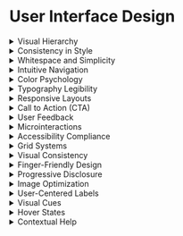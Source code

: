

# User Interface Design

<details>

<summary>Visual Hierarchy</summary>

- Organizing elements based on importance.

- Clear distinctions between primary, secondary, and tertiary elements.

- Visual hierarchy guides users' attention.

</details>

<details>

<summary>Consistency in Style</summary>

- Maintaining uniform design elements.

- Consistency in colors, fonts, and button styles.

- Style consistency creates a cohesive look.

</details>

<details>

<summary>Whitespace and Simplicity</summary>

- Using space to reduce clutter and focus attention.

- Simplicity in design elements and content.

- Whitespace enhances clarity and aesthetics.

</details>

<details>

<summary>Intuitive Navigation</summary>

- Creating clear and predictable navigation.

- Easily understandable menus and links.

- Intuitive navigation improves usability.

</details>

<details>

<summary>Color Psychology</summary>

- Utilizing colors to evoke emotions and meanings.

- Choosing colors that align with the product's message.

- Color psychology impacts user perception.

</details>

<details>

<summary>Typography Legibility</summary>

- Selecting fonts and typefaces for readability.

- Font choices that enhance text legibility.

- Legible typography ensures content is easily read.

</details>

<details>

<summary>Responsive Layouts</summary>

- Adapting designs for different screen sizes.

- Layouts that adjust to mobile and desktop screens.

- Responsive layouts enhance user experience.

</details>

<details>

<summary>Call to Action (CTA)</summary>

- Designing compelling and noticeable CTAs.

- CTAs that encourage user interaction.

- Effective CTAs drive conversions.

</details>

<details>

<summary>User Feedback</summary>

- Providing visual cues for user actions.

- Feedback for button clicks, hover states, and form submissions.

- User feedback reassures users of interactions.

</details>

<details>

<summary>Microinteractions</summary>

- Small, subtle animations and responses.

- Microinteractions add polish and delight.

- Microinteractions enhance user engagement.

</details>

<details>

<summary>Accessibility Compliance</summary>

- Designing with consideration for all users.

- Ensuring content is accessible to those with disabilities.

- Accessibility compliance promotes inclusivity.

</details>

<details>

<summary>Grid Systems</summary>

- Using grids for organized and consistent layouts.

- Grids align content for a structured appearance.

- Grid systems simplify design alignment.

</details>

<details>

<summary>Visual Consistency</summary>

- Maintaining a consistent visual style.

- Consistency in icons, images, and graphics.

- Visual consistency creates a unified look.

</details>

<details>

<summary>Finger-Friendly Design</summary>

- Designing for touchscreens and mobile devices.

- Tappable elements with sufficient spacing.

- Finger-friendly design enhances mobile usability.

</details>

<details>

<summary>Progressive Disclosure</summary>

- Revealing information as users need it.

- Minimizing initial information overload.

- Progressive disclosure simplifies interfaces.

</details>

<details>

<summary>Image Optimization</summary>

- Optimizing images for web performance.

- Balancing image quality and load times.

- Image optimization speeds up page loading.

</details>

<details>

<summary>User-Centered Labels</summary>

- Labeling elements based on user understanding.

- Labels that match user expectations.

- User-centered labels reduce confusion.

</details>

<details>

<summary>Visual Cues</summary>

- Using visual cues for user guidance.

- Arrows, tooltips, and highlight effects.

- Visual cues aid in user orientation.

</details>

<details>

<summary>Hover States</summary>

- Changing element appearance on hover.

- Hover effects for buttons and links.

- Hover states indicate interactivity.

</details>

<details>

<summary>Contextual Help</summary>

- Providing assistance when and where users need it.

- Contextual help for forms, features, and errors.

- Contextual help enhances usability.

</details>
